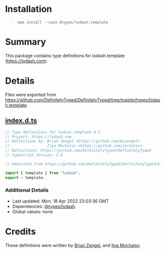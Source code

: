 # Installation
> `npm install --save @types/lodash.template`

# Summary
This package contains type definitions for lodash.template (https://lodash.com).

# Details
Files were exported from https://github.com/DefinitelyTyped/DefinitelyTyped/tree/master/types/lodash.template.
## [index.d.ts](https://github.com/DefinitelyTyped/DefinitelyTyped/tree/master/types/lodash.template/index.d.ts)
````ts
// Type definitions for lodash.template 4.5
// Project: https://lodash.com
// Definitions by: Brian Zengel <https://github.com/bczengel>
//                 Ilya Mochalov <https://github.com/chrootsu>
// Definitions: https://github.com/DefinitelyTyped/DefinitelyTyped
// TypeScript Version: 2.8

// Generated from https://github.com/DefinitelyTyped/DefinitelyTyped/blob/master/types/lodash/scripts/generate-modules.ts

import { template } from "lodash";
export = template;

````

### Additional Details
 * Last updated: Mon, 18 Apr 2022 23:03:36 GMT
 * Dependencies: [@types/lodash](https://npmjs.com/package/@types/lodash)
 * Global values: none

# Credits
These definitions were written by [Brian Zengel](https://github.com/bczengel), and [Ilya Mochalov](https://github.com/chrootsu).
